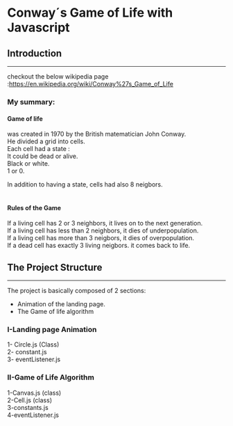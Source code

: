 # Conway´s Game of Life with Javascript

## Introduction

---

checkout the below wikipedia page :https://en.wikipedia.org/wiki/Conway%27s_Game_of_Life

### My summary:

#### Game of life

was created in 1970 by the British matematician John Conway.
<br>
He divided a grid into cells.
<br>
Each cell had a state :
<br>
It could be dead or alive.
<br>
Black or white.
<br>
1 or 0.
<br>

In addition to having a state, cells had also 8 neigbors.
<br>
<br>

#### Rules of the Game

If a living cell has 2 or 3 neighbors, it lives on to the next generation.
<br>
If a living cell has less than 2 neighbors, it dies of underpopulation.
<br>
If a living cell has more than 3 neigbors, it dies of overpopulation.
<br>
If a dead cell has exactly 3 living neigbors. it comes back to life.
<br>

## The Project Structure

---

The project is basically composed of 2 sections:

- Animation of the landing page.
- The Game of life algorithm

### I-Landing page Animation

1- Circle.js (Class)
<br>
2- constant.js
<br>
3- eventListener.js
<br>

### II-Game of Life Algorithm

1-Canvas.js (class)
<br>
2-Cell.js (class)
<br>
3-constants.js
<br>
4-eventListener.js
<br>
